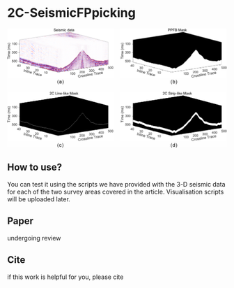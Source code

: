 # 2C-SeismicFPpicking

![image](2Cmaskstrategy.jpg)

## How to use?

You can test it using the scripts we have provided with the 3-D seismic data for each of the two survey areas covered in the article. 
Visualisation scripts will be uploaded later.

## Paper

undergoing review

## Cite
if this work is helpful for you, please cite
